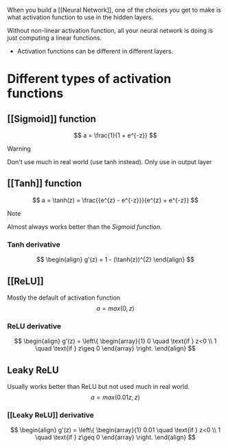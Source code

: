 When you build a [[Neural Network]], one of the choices you get to make is what activation function to use in the hidden layers.

Without non-linear activation function, all your neural network is doing is just computing a linear functions.

- Activation functions can be different in different layers.
# Different types of activation functions
## [[Sigmoid]] function
$$
a = \frac{1}{1 + e^{-z}}
$$
>[!warning]
>Don't use much in real world (use tanh instead).
>Only use in output layer


## [[Tanh]] function
$$
a = \tanh(z) = \frac{{e^{z} - e^{-z}}}{e^{z} + e^{-z}}
$$
>[!note]
>Almost always works better than the _Sigmoid function_.	

### Tanh derivative
$$
\begin{align}
g'(z) = 1 - (\tanh(z))^{2}
\end{align}
$$

## [[ReLU]]
Mostly the default of activation function
$$
a = max(0, z)
$$
### ReLU derivative
$$
\begin{align}
g'(z) = \left\{ \begin{array}{1}
0 \quad \text{if } z<0  \\
1 \quad \text{if } z\geq 0
\end{array}
\right.
\end{align}
$$


## Leaky ReLU
Usually works better than ReLU but not used much in real world.
$$
a = max(0.01z, z)
$$

### [[Leaky ReLU]] derivative
$$
\begin{align}
g'(z) = \left\{ \begin{array}{1}
0.01 \quad \text{if } z<0  \\
1 \quad \text{if } z\geq 0
\end{array}
\right.
\end{align}
$$